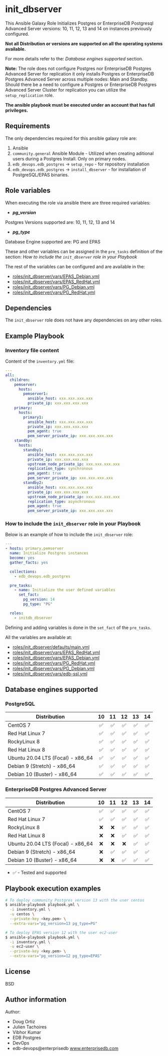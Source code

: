# init_dbserver

This Ansible Galaxy Role Initializes Postgres or EnterpriseDB Postgresql
Advanced Server versions: 10, 11, 12, 13 and 14 on instances previously configured.

**Not all Distribution or versions are supported on all the operating systems
available.**

For more details refer to the: *Database engines supported* section.

**Note:**
The role does not configure Postgres nor EnterpriseDB Postgres Advanced Server
for replication it only installs Postgres or EnterpriseDB Postgres Advanced
Server across multiple nodes: Main and Standby.
Should there be a need to configure a Postgres or EnterpriseDB Postgres
Advanced Server Cluster for replication you can utilize the `setup_replication`
role.

**The ansible playbook must be executed under an account that has full
privileges.**

## Requirements

The only dependencies required for this ansible galaxy role are:

  1. Ansible
  2. `community.general` Ansible Module - Utilized when creating aditional
     users during a Postgres Install. Only on primary nodes.
  3. `edb_devops.edb_postgres` -> `setup_repo` - for repository installation
  4. `edb_devops.edb_postgres` -> `install_dbserver` - for installation of
     PostgreSQL/EPAS binaries.

## Role variables

When executing the role via ansible there are three required variables:

  * ***pg_version***

  Postgres Versions supported are: 10, 11, 12, 13 and 14

  * ***pg_type***

  Database Engine supported are: PG and EPAS

These and other variables can be assigned in the `pre_tasks` definition of the
section: *How to include the `init_dbserver` role in your Playbook*

The rest of the variables can be configured and are available in the:

  * [roles/init_dbserver/vars/EPAS_Debian.yml](./vars/EPAS_Debian.yml)
  * [roles/init_dbserver/vars/EPAS_RedHat.yml](./vars/EPAS_RedHat.yml)
  * [roles/init_dbserver/vars/PG_Debian.yml](./vars/PG_Debian.yml)
  * [roles/init_dbserver/vars/PG_RedHat.yml](./vars/PG_RedHat.yml)

## Dependencies

The `init_dbserver` role does not have any dependencies on any other roles.

## Example Playbook

### Inventory file content

Content of the `inventory.yml` file:

```yaml
---
all:
  children:
    pemserver:
      hosts:
        pemserver1:
          ansible_host: xxx.xxx.xxx.xxx
          private_ip: xxx.xxx.xxx.xxx
    primary:
      hosts:
        primary1:
          ansible_host: xxx.xxx.xxx.xxx
          private_ip: xxx.xxx.xxx.xxx
          pem_agent: true
          pem_server_private_ip: xxx.xxx.xxx.xxx
    standby:
      hosts:
        standby1:
          ansible_host: xxx.xxx.xxx.xxx
          private_ip: xxx.xxx.xxx.xxx
          upstream_node_private_ip: xxx.xxx.xxx.xxx
          replication_type: synchronous
          pem_agent: true
          pem_server_private_ip: xxx.xxx.xxx.xxx
        standby2:
          ansible_host: xxx.xxx.xxx.xxx
          private_ip: xxx.xxx.xxx.xxx
          upstream_node_private_ip: xxx.xxx.xxx.xxx
          replication_type: asynchronous
          pem_agent: true
          pem_server_private_ip: xxx.xxx.xxx.xxx
```

### How to include the `init_dbserver` role in your Playbook

Below is an example of how to include the `init_dbserver` role:

```yaml
---
- hosts: primary,pemserver
  name: Initialize Postgres instances
  become: yes
  gather_facts: yes

  collections:
    - edb_devops.edb_postgres

  pre_tasks:
    - name: Initialize the user defined variables
      set_fact:
        pg_version: 14
        pg_type: "PG"

  roles:
    - initdb_dbserver
```

Defining and adding variables is done in the `set_fact` of the `pre_tasks`.

All the variables are available at:

  * [roles/init_dbserver/defaults/main.yml](./defaults/main.yml)
  * [roles/init_dbserver/vars/EPAS_RedHat.yml](./vars/EPAS_RedHat.yml)
  * [roles/init_dbserver/vars/EPAS_Debian.yml](./vars/EPAS_Debian.yml)
  * [roles/init_dbserver/vars/PG_RedHat.yml](./vars/PG_RedHat.yml)
  * [roles/init_dbserver/vars/PG_Debian.yml](./vars/PG_Debian.yml)
  * [roles/init_dbserver/vars/edb-ssl.yml](./vars/edb-ssl.yml)

## Database engines supported

### PostgreSQL

| Distribution                      |               10 |               11 |               12 |               13 |               14 |
| --------------------------------- |:----------------:|:----------------:|:----------------:|:----------------:|:----------------:|
| CentOS 7                          |:white_check_mark:|:white_check_mark:|:white_check_mark:|:white_check_mark:|:white_check_mark:|
| Red Hat Linux 7                   |:white_check_mark:|:white_check_mark:|:white_check_mark:|:white_check_mark:|:white_check_mark:|
| RockyLinux 8                      |:white_check_mark:|:white_check_mark:|:white_check_mark:|:white_check_mark:|:white_check_mark:|
| Red Hat Linux 8                   |:white_check_mark:|:white_check_mark:|:white_check_mark:|:white_check_mark:|:white_check_mark:|
| Ubuntu 20.04 LTS (Focal) - x86_64 |:white_check_mark:|:white_check_mark:|:white_check_mark:|:white_check_mark:|:white_check_mark:|
| Debian 9 (Stretch) - x86_64       |:white_check_mark:|:white_check_mark:|:white_check_mark:|:white_check_mark:|:white_check_mark:|
| Debian 10 (Buster) - x86_64       |:white_check_mark:|:white_check_mark:|:white_check_mark:|:white_check_mark:|:white_check_mark:|
### EnterpriseDB Postgres Advanced Server

| Distribution                      |               10 |               11 |               12 |               13 |               14 |
| --------------------------------- |:----------------:|:----------------:|:----------------:|:----------------:|:----------------:|
| CentOS 7                          |:white_check_mark:|:white_check_mark:|:white_check_mark:|:white_check_mark:|:white_check_mark:|
| Red Hat Linux 7                   |:white_check_mark:|:white_check_mark:|:white_check_mark:|:white_check_mark:|:white_check_mark:|
| RockyLinux 8                      |               :x:|               :x:|:white_check_mark:|:white_check_mark:|:white_check_mark:|
| Red Hat Linux 8                   |               :x:|               :x:|:white_check_mark:|:white_check_mark:|:white_check_mark:|
| Ubuntu 20.04 LTS (Focal) - x86_64 |               :x:|               :x:|               :x:|:white_check_mark:|:white_check_mark:|
| Debian 9 (Stretch) - x86_64       |               :x:|:white_check_mark:|:white_check_mark:|:white_check_mark:|:white_check_mark:|
| Debian 10 (Buster) - x86_64       |               :x:|               :x:|:white_check_mark:|:white_check_mark:|:white_check_mark:|

- :white_check_mark: - Tested and supported

## Playbook execution examples

```bash
# To deploy community Postgres version 13 with the user centos
$ ansible-playbook playbook.yml \
  -i inventory.yml \
  -u centos \
  --private-key <key.pem> \
  --extra-vars="pg_version=13 pg_type=PG"
```
```bash
# To deploy EPAS version 12 with the user ec2-user
$ ansible-playbook playbook.yml \
  -i inventory.yml \
  -u ec2-user \
  --private-key <key.pem> \
  --extra-vars="pg_version=12 pg_type=EPAS"
```

## License

BSD

## Author information

Author:

  * Doug Ortiz
  * Julien Tachoires
  * Vibhor Kumar
  * EDB Postgres
  * DevOps
  * edb-devops@enterprisedb www.enterprisedb.com
